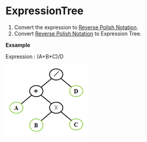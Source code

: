 # ExpressionTree

1. Convert the expression to [Reverse Polish Notation](https://github.com/63rabbits/ReversePolishNotation).
2. Convert [Reverse Polish Notation](https://github.com/63rabbits/ReversePolishNotation) to Expression Tree.

**Exsample**

Expression : (A+B*C)/D

![ExpressionTree](https://github.com/63rabbits/ExpressionTree/blob/master/expression_tree-0001.png?raw=true)
